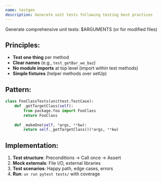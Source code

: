 ```yaml
---
name: testgen
description: Generate unit tests following testing best practices
---
```


Generate comprehensive unit tests: $ARGUMENTS (or for modified files)

## Principles:
- **Test one thing** per method
- **Clear names** (e.g., `test_getBar_wo_baz`)
- **No module imports** at top level (import within test methods)
- **Simple fixtures** (helper methods over setUp)

## Pattern:
```python
class FooClassTests(unittest.TestCase):
    def _getTargetClass(self):
        from package.foo import FooClass
        return FooClass
    
    def _makeOne(self, *args, **kw):
        return self._getTargetClass()(*args, **kw)
```

## Implementation:
1. **Test structure**: Preconditions → Call once → Assert
2. **Mock externals**: File I/O, external libraries
3. **Test scenarios**: Happy path, edge cases, errors
4. **Run**: `uv run pytest tests/` with coverage